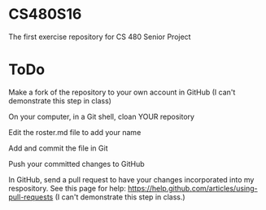 # CS480S16
The first exercise repository for CS 480 Senior Project

ToDo
====

Make a fork of the repository to your own account in GitHub (I can't demonstrate this step in class)

On your computer, in a Git shell, cloan YOUR repository

Edit the roster.md file to add your name

Add and commit the file in Git

Push your committed changes to GitHub

In GitHub, send a pull request to have your changes incorporated into my respository. See this page for help: https://help.github.com/articles/using-pull-requests (I can't demonstrate this step in class.)

